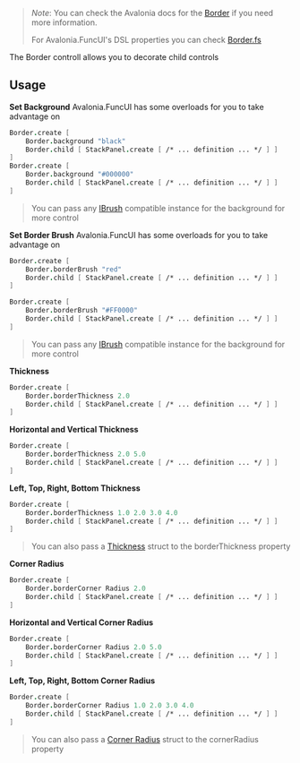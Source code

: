 ﻿---
layout: control
name: Border
group: controls
---
[Border]: https://avaloniaui.net/docs/controls/border
[Views and Attributes]: guides/Views-and-Attributes.html
[Border.fs]: https://github.com/AvaloniaCommunity/Avalonia.FuncUI/blob/master/src/Avalonia.FuncUI.DSL/Border.fs
[IBrush]: https://avaloniaui.net/api/Avalonia.Media/IBrush/
[Thickness]: https://avaloniaui.net/api/Avalonia/Thickness/
[Corner Radius]: https://avaloniaui.net/api/Avalonia/CornerRadius/

> *Note*: You can check the Avalonia docs for the [Border] if you need more information.
>
> For Avalonia.FuncUI's DSL properties you can check [Border.fs]

The Border controll allows you to decorate child controls 

## Usage

**Set Background**
Avalonia.FuncUI has some overloads for you to take advantage on

```fsharp
Border.create [
	Border.background "black"
	Border.child [ StackPanel.create [ /* ... definition ... */ ] ]
]
Border.create [
	Border.background "#000000"
	Border.child [ StackPanel.create [ /* ... definition ... */ ] ]
]
```
> You can pass any [IBrush] compatible instance for the background for more control

**Set Border Brush**
Avalonia.FuncUI has some overloads for you to take advantage on

```fsharp
Border.create [
	Border.borderBrush "red"
	Border.child [ StackPanel.create [ /* ... definition ... */ ] ]
]
```
```fsharp
Border.create [
	Border.borderBrush "#FF0000"
	Border.child [ StackPanel.create [ /* ... definition ... */ ] ]
]
```
> You can pass any [IBrush] compatible instance for the background for more control


**Thickness**
```fsharp
Border.create [
	Border.borderThickness 2.0
	Border.child [ StackPanel.create [ /* ... definition ... */ ] ]
]
```

**Horizontal and Vertical Thickness**
```fsharp
Border.create [
	Border.borderThickness 2.0 5.0
	Border.child [ StackPanel.create [ /* ... definition ... */ ] ]
]
```

**Left, Top, Right, Bottom Thickness**
```fsharp
Border.create [
	Border.borderThickness 1.0 2.0 3.0 4.0
	Border.child [ StackPanel.create [ /* ... definition ... */ ] ]
]
```
> You can also pass a [Thickness] struct to the borderThickness property


**Corner Radius**
```fsharp
Border.create [
	Border.borderCorner Radius 2.0
	Border.child [ StackPanel.create [ /* ... definition ... */ ] ]
]
```

**Horizontal and Vertical Corner Radius**
```fsharp
Border.create [
	Border.borderCorner Radius 2.0 5.0
	Border.child [ StackPanel.create [ /* ... definition ... */ ] ]
]
```

**Left, Top, Right, Bottom Corner Radius**
```fsharp
Border.create [
	Border.borderCorner Radius 1.0 2.0 3.0 4.0
	Border.child [ StackPanel.create [ /* ... definition ... */ ] ]
]
```
> You can also pass a [Corner Radius] struct to the cornerRadius property
